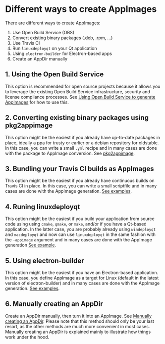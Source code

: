 # Different ways to create AppImages

There are different ways to create AppImages:

1. Use Open Build Service (OBS)
1. Convert existing binary packages (.deb, .rpm, ...)
1. Use Travis CI
1. Run `linuxdeployqt` on your Qt application
1. Using `electron-builder` for Electron-based apps
1. Create an AppDir manually

## 1. Using the Open Build Service

This option is recommended for open source projects because it allows you to leverage the existing Open Build Service infrastructure, security and license compliance processes. See [Using Open Build Service to generate AppImages](obs.md) for how to use this.

## 2. Converting existing binary packages using pkg2appimage

This option might be the easiest if you already have up-to-date packages in place, ideally a ppa for trusty or earlier or a debian repository for oldstable. In this case, you can write a small `.yml` recipe and in many cases are done with the package to AppImage conversion. See [pkg2appimage](pkg2appimage.md).

## 3. Bundling your Travis CI builds as AppImages

This option might be the easiest if you already have continuous builds on Travis CI in place. In this case, you can write a small scriptfile and in many cases are done with the AppImage generation. [See examples](https://github.com/search?utf8=%E2%9C%93&q=%22Package+the+binaries+built+on+Travis-CI+as+an+AppImage%22&type=Code&ref=searchresults).

## 4. Runing linuxdeployqt

This option might be the easiest if you build your application from source code using using `cmake`, `qmake`, or `make`, and/or if you have a Qt-based application. In the latter case, you are probably already using `windeployqt` and `macdeployqt` and now can use `linuxdeployqt` in the same fashion with the `-appimage` argument and in many cases are done with the AppImage generation [See example](https://github.com/coryo/amphetype2/blob/2d41de3b0c19ab9286672ff0d6a7c11eadc13d9c/.travis/deploy.sh).

## 5. Using electron-builder

This option might be the easiest if you have an Electron-based application. In this case, you define AppImage as a target for Linux (default in the latest version of electron-builder) and in many cases are done with the AppImage generation. [See examples](https://github.com/search?utf8=%E2%9C%93&q=electron-builder+linux+target+appimage&type=Code&ref=searchresults).

## 6. Manually creating an AppDir

Create an AppDir manually, then turn it into an AppImage. See [Manually creating an AppDir](manual.md). Please note that this method should only be your last resort, as the other methods are much more convenient in most cases. Manually creating an AppDir is explained mainly to illustrate how things work under the hood. 
